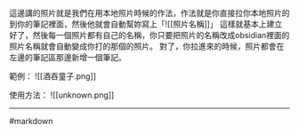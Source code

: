 這邊講的照片就是我們在用本地照片時候的作法，作法就是你直接拉你本地照片的到你的筆記裡面，然後他就會自動幫妳寫上「\!\[\[照片名稱\]\]」
這樣就基本上建立好了，然後每一個照片都有自己的名稱，你只要把照片的名稱改成obsidian裡面的照片名稱就會自動變成你打的那個的照片。
對了，你拉進來的時候，照片都會在左邊的筆記區那邊新增一個筆記。

範例：
![[酒吞童子.png]]

使用方法：
\!\[\[unknown.png\]\]

- - -
#markdown  
